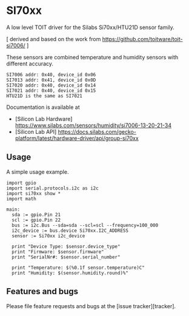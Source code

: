 # SI70xx

A low level TOIT driver for the Silabs Si70xx/HTU21D sensor family.

[ derived and based on the work from https://github.com/toitware/toit-si7006/ ]

These sensors are combined temperature and humidity sensors with different accuracy.

```
SI7006 addr: 0x40, device_id 0x06
SI7013 addr: 0x41, device_id 0x0D
SI7020 addr: 0x40, device_id 0x14
SI7021 addr: 0x40, device_id 0x15
HTU21D is the same as SI7021
```

Documentation is available at
* [Silicon Lab Hardware] https://www.silabs.com/sensors/humidity/si7006-13-20-21-34
* [Silicon Lab API] https://docs.silabs.com/gecko-platform/latest/hardware-driver/api/group-si70xx

## Usage
A simple usage example.

``` toit
import gpio
import serial.protocols.i2c as i2c
import si70xx show *
import math

main:
  sda := gpio.Pin 21
  scl := gpio.Pin 22
  bus := i2c.Bus --sda=sda --scl=scl --frequency=100_000
  i2c_device := bus.device Si70xx.I2C_ADDRESS
  sensor := Si70xx i2c_device

  print "Device Type: $sensor.device_type"
  print "Firmware: $sensor.firmware"
  print "SerialNr#: $sensor.serial_number"

  print "Temperature: $(%0.1f sensor.temperature)C"
  print "Humidity: $(sensor.humidity.round)%"
```

## Features and bugs

Please file feature requests and bugs at the [issue tracker][tracker].
